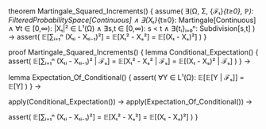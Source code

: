 theorem Martingale_Squared_Increments() {
  assume(
    ∃(Ω, Σ, {ℱₜ}_{t≥0}, ℙ): FilteredProbabilitySpace[Continuous] ∧
    ∃{Xₜ}_{t≥0}: Martingale[Continuous] ∧
    ∀t ∈ [0,∞): |Xₜ|² ∈ L¹(Ω) ∧
    ∃s,t ∈ [0,∞): s < t ∧
    ∃{tᵢ}ᵢ₌₀ⁿ: Subdivision[s,t]
  ) →
  assert(
    𝔼[∑ᵢ₌₁ⁿ (Xₜᵢ - Xₜᵢ₋₁)²] = 𝔼[Xₜ² - Xₛ²] = 𝔼[(Xₜ - Xₛ)²]
  )
}

proof Martingale_Squared_Increments() {
  lemma Conditional_Expectation() {
    assert(
      𝔼[∑ᵢ₌₁ⁿ (Xₜᵢ - Xₜᵢ₋₁)² | ℱₛ] = 𝔼[Xₜ² - Xₛ² | ℱₛ] = 𝔼[(Xₜ - Xₛ)² | ℱₛ]
    )
  } →
  
  lemma Expectation_Of_Conditional() {
    assert(
      ∀Y ∈ L¹(Ω): 𝔼[𝔼[Y | ℱₛ]] = 𝔼[Y]
    )
  } →
  
  apply(Conditional_Expectation()) →
  apply(Expectation_Of_Conditional()) →
  
  assert(
    𝔼[∑ᵢ₌₁ⁿ (Xₜᵢ - Xₜᵢ₋₁)²] = 𝔼[Xₜ² - Xₛ²] = 𝔼[(Xₜ - Xₛ)²]
  )
}